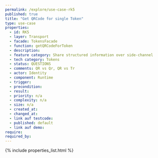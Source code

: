 ```yaml
---
permalink: /explore/use-case-rk5
published: true
title: "Get QRCode for single Token"
type: use-case
properties:
  - id: RK5
  - layer: Transport
  - facade: TokensFacade
  - function: getQRCodeForToken
  - description:
  - feature category: Share structured information over side-channel
  - tech category: Tokens
  - status: QUESTIONS
  - comments: QR vs Qr, QR vs Tr
  - actor: Identity
  - component: Runtime
  - trigger:
  - precondition:
  - result:
  - priority: n/a
  - complexity: n/a
  - size: n/a
  - created_at:
  - changed_at:
  - link auf testcode:
  - published: default
  - link auf demo:
require:
required_by:
---
```


{% include properties_list.html %}
